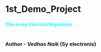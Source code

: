 # 1st_Demo_Project
<h3 style="color: aqua; font-family:cursive;">This is my First Git Repository<h3/>
<br>
Author - <em>Vedhas Naik</em> (Sy electronis)
